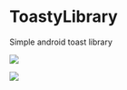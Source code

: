 # ToastyLibrary
Simple android toast library


[![](https://jitpack.io/v/prasad-psp/ToastyLibrary.svg)](https://jitpack.io/#prasad-psp/ToastyLibrary)

[![](https://jitpack.io/v/prasad-psp/ToastyLibrary.svg)](https://jitpack.io/#prasad-psp/ToastyLibrary)
